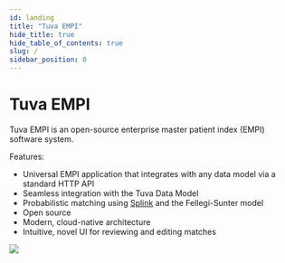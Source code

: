 ```yaml
---
id: landing
title: "Tuva EMPI"
hide_title: true
hide_table_of_contents: true
slug: /
sidebar_position: 0
---
```


# Tuva EMPI

Tuva EMPI is an open-source enterprise master patient index (EMPI) software system.

Features:

- Universal EMPI application that integrates with any data model via a standard HTTP API
- Seamless integration with the Tuva Data Model
- Probabilistic matching using [Splink](https://moj-analytical-services.github.io/splink/index.html) and the Fellegi-Sunter model
- Open source
- Modern, cloud-native architecture
- Intuitive, novel UI for reviewing and editing matches

![](/img/tuva-empi-screenshot.png)
